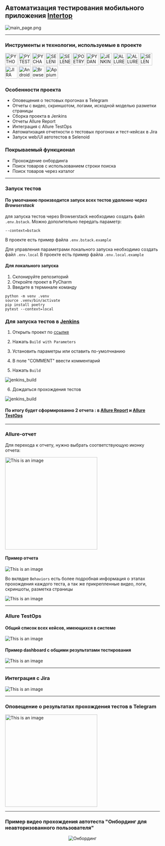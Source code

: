 ## Автоматизация тестирования мобильного приложения [Intertop](https://play.google.com/store/apps/details?id=ua.mad.intertop&hl=en_US)

![main_page.png](resources/intertop.png)

----

### Инструменты и технологии, используемые в проекте
<p>
<a href="https://www.python.org/"><img src="resources/img/python.png" width="40" height="40"  alt="PYTHON"/></a>
<a href="https://docs.pytest.org/en/"><img src="resources/img/pytest.png" width="40" height="40"  alt="PYTEST"/></a>
<a href="https://www.jetbrains.com/pycharm/"><img src="resources/img/pycharm.png" width="40" height="40"  alt="PYCHARM"/></a>
<a href="https://www.selenium.dev/"><img src="resources/img/selenium.png" width="40" height="40"  alt="SELENIUM"/></a>
<a href="https://github.com/yashaka/selene/"><img src="resources/img/selene.png" width="40" height="40"  alt="SELENE"/></a>
<a href="https://python-poetry.org/"><img src="resources/img/poetry.png" width="40" height="40"  alt="POETRY"/></a>
<a href="https://docs.pydantic.dev/latest/"><img src="resources/img/pydantic.png" width="40" height="40"  alt="PYDANTIC"/></a>
<a href="https://www.jenkins.io/"><img src="resources/img/jenkins.png" width="40" height="40"  alt="JENKINS"/></a>
<a href="https://allurereport.org/"><img src="resources/img/allure_report.png" width="40" height="40"  alt="ALLUREREPORT"/></a>
<a href="https://qameta.io/"><img src="resources/img/allure_testops.png" width="40" height="40"  alt="ALLURETESTOPS"/></a>
<a href="https://aerokube.com/selenoid/"><img src="resources/img/selenoid.png" width="40" height="40"  alt="SELENOID"/></a>
<a href="https://www.atlassian.com/software/jira"><img src="resources/img/jira.png" width="40" height="40"  alt="JIRA"/></a>
<a href="https://developer.android.com/studio"><img title="Android Studio" src="resources/img/android-studio.png" width="40px"/></a>
<a href="https://www.browserstack.com/"><img title="Browserstack" src="resources/img/Browserstack.svg" width="40px"/></a>
<a href="https://appium.io/docs/en/2.4/"><img src="resources/img/appium.png" width="40px"  alt="Appium"/></a>
</p>

### Особенности проекта

* Оповещения о тестовых прогонах в Telegram
* Отчеты с видео, скриншотом, логами, исходной моделью разметки страницы
* Сборка проекта в Jenkins
* Отчеты Allure Report
* Интеграция с Allure TestOps
* Автоматизация отчетности о тестовых прогонах и тест-кейсах в Jira
* Запуск web/UI автотестов в Selenoid


### Покрываемый функционал
- Прохождение онбординга
- Поиск товаров с использованием строки поиска 
- Поиск товаров через каталог
----    

### Запуск тестов
#### По умолчанию производится запуск всех тестов *удаленно через Browserstack*
для запуска тестов через Browserstack необходимо создать файл `.env.bstack`.
Можно дополительно передать параметр:
```
--context=bstack 
```
В проекте есть пример файла `.env.bstack.example`

Для управления параметрами локального запуска необходимо создать файл `.env.local`
В проекте есть пример файла `.env.local.example`

#### Для локального запуска
1. Склонируйте репозиторий
2. Откройте проект в PyCharm
3. Введите в терминале команду

``` 
python -m venv .venv
source .venv/bin/activate
pip install poetry
pytest --context=local
```

### Для запуска тестов в [Jenkins](https://jenkins.autotests.cloud/job/008-o11ra-intertop_diplom/)


1. Открыть проект по [ссылке](https://jenkins.autotests.cloud/job/008-o11ra-intertop_diplom/)

2. Нажать `Build with Parameters`

3. Установить параметры или оставить по-умолчнанию 

4. В поле "COMMENT" ввести комментарий

5. Нажать `Build`

![jenkins_build](resources/jenkins_build.png)

6. Дождаться прохождения тестов


![jenkins_build](resources/tests_are_running.png)


#### По итогу будет сформированно 2 отчета : в [Allure Report](https://jenkins.autotests.cloud/job/008-o11ra-intertop_diplom/12/allure/) и [Allure TestOps](https://allure.autotests.cloud/project/3985/dashboards)


----


### Allure-отчет


Для перехода к отчету, нужно выбрать соответствующую иконку отчета:


<img alt="This is an image" height="300" src="resources/allure_running.png"/>


#### Пример отчета 


![This is an image](resources/allure_result.png)


Во вклвдке `Behaviors` есть более подробная информация о этапах прохождения каждого теста, а так же прикрепленные видео, логи, скриншоты, разметка страницы


![This is an image](resources/attachments.png)


----

### Allure TestOps

#### Общий список всех кейсов, имеющихся в системе
![This is an image](resources/test_cases.png)

#### Пример dashboard с общими результатами тестирования
![This is an image](resources/dashboard.png)

----
### Интеграция с Jira

[//]: # (<img alt="This is an image" height="300" src="resources/jira.png"/>)

![This is an image](resources/jira.png)

----
### Оповещение о результатах прохождения тестов в Telegram

<img alt="This is an image" height="300" src="resources/telegram_tests.png"/>

----
### Пример видео прохождения автотеста "Онбординг для неавторизованного пользователя"
<div align="center">
  <img src="resources/onboarding.gif" alt="Онбординг">
</div>
